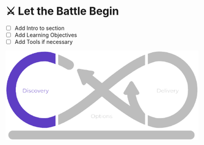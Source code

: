 # ⚔️ Let the Battle Begin

- [ ] Add Intro to section
- [ ] Add Learning Objectives
- [ ] Add Tools if necessary

![thumbnail](../images/discovery.png)

